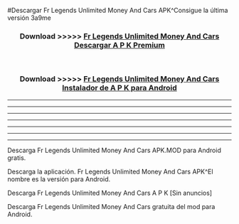 #Descargar Fr Legends Unlimited Money And Cars  APK^Consigue la última versión 3a9me



<div align="center">
<h3>Download >>>>> <a href="https://es-sites.web.app/?es= Fr Legends Unlimited Money And Cars ">Fr Legends Unlimited Money And Cars  Descargar A P K Premium</a></h3><br>

<h3>Download >>>>> <a href="https://es-sites.web.app/?es= Fr Legends Unlimited Money And Cars ">Fr Legends Unlimited Money And Cars  Instalador de A P K para Android</a></h3>
</div>


----------------------------------------------------------

----------------------------------------------------------

----------------------------------------------------------

----------------------------------------------------------

----------------------------------------------------------

----------------------------------------------------------

----------------------------------------------------------

Descarga Fr Legends Unlimited Money And Cars  APK.MOD para Android gratis.

Descarga la aplicación. Fr Legends Unlimited Money And Cars  APK^El nombre es la versión para Android.

Descarga Fr Legends Unlimited Money And Cars  A P K [Sin anuncios]

Descarga Fr Legends Unlimited Money And Cars  gratuita del mod para Android.



